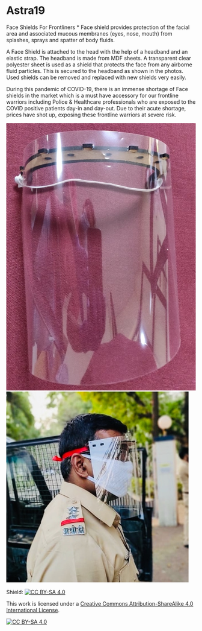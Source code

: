 # Astra19
Face Shields For Frontliners
* 
Face shield provides protection of the facial area and associated mucous membranes (eyes,
nose, mouth) from splashes, sprays and spatter of body fluids.

A Face Shield is attached to the head with the help of a headband and an elastic strap. The
headband is made from MDF sheets. A transparent clear polyester sheet is used as a shield that
protects the face from any airborne fluid particles. This is secured to the headband as shown in
the photos. Used shields can be removed and replaced with new shields very easily.

During this pandemic of COVID-19, there is an immense shortage of Face shields in the market
which is a must have accessory for our frontline warriors including Police & Healthcare
professionals who are exposed to the COVID positive patients day-in and day-out. Due to their
acute shortage, prices have shot up, exposing these frontline warriors at severe risk.

![](Face%20Shield.jpg)
![](Face%20Shield%20Profile.jpg)

Shield: [![CC BY-SA 4.0][cc-by-sa-shield]][cc-by-sa]

This work is licensed under a [Creative Commons Attribution-ShareAlike 4.0
International License][cc-by-sa].

[![CC BY-SA 4.0][cc-by-sa-image]][cc-by-sa]

[cc-by-sa]: http://creativecommons.org/licenses/by-sa/4.0/
[cc-by-sa-image]: https://licensebuttons.net/l/by-sa/4.0/88x31.png
[cc-by-sa-shield]: https://img.shields.io/badge/License-CC%20BY--SA%204.0-lightgrey.svg
